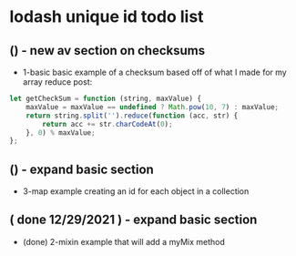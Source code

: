 # lodash unique id todo list

## () - new av section on checksums
* 1-basic basic example of a checksum based off of what I made for my array reduce post:

```js
let getCheckSum = function (string, maxValue) {
    maxValue = maxValue == undefined ? Math.pow(10, 7) : maxValue;
    return string.split('').reduce(function (acc, str) {
        return acc += str.charCodeAt(0);
    }, 0) % maxValue;
};
```

## () - expand basic section
* 3-map example creating an id for each object in a collection

## ( done 12/29/2021 ) - expand basic section
* (done) 2-mixin example that will add a myMix method
